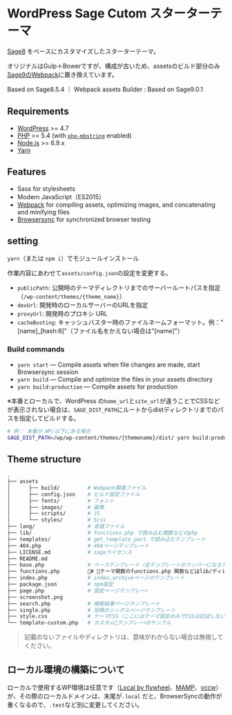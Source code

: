 # WordPress Sage Cutom スターターテーマ

[Sage8](https://github.com/roots/sage/blob/8.5.4/README.md#theme-installation) をベースにカスタマイズしたスターターテーマ。

オリジナルはGulp＋Bowerですが、構成が古いため、assetsのビルド部分のみ[Sage9のWebpack](https://roots.io/sage/docs/theme-development-and-building/)に置き換えています。

Based on Sage8.5.4 ｜ Webpack assets Builder : Based on Sage9.0.1

## Requirements

- [WordPress](https://wordpress.org/) >= 4.7
- [PHP](https://secure.php.net/manual/en/install.php) >= 5.4 (with [`php-mbstring`](https://secure.php.net/manual/en/book.mbstring.php) enabled)
- [Node.js](http://nodejs.org/) >= 6.9.x
- [Yarn](https://yarnpkg.com/en/docs/install)

## Features

- Sass for stylesheets
- Modern JavaScript（ES2015）
- [Webpack](https://webpack.github.io/) for compiling assets, optimizing images, and concatenating and minifying files
- [Browsersync](http://www.browsersync.io/) for synchronized browser testing

## setting

`yarn`（または `npm i`）でモジュールインストール

作業内容にあわせて`assets/config.json`の設定を変更する。

- `publicPath`: 公開時のテーマディレクトリまでのサーバールートパスを指定（`/wp-content/themes/{theme_name}`）
- `devUrl`: 開発時のローカルサーバーのURLを指定
- `proxyUrl`: 開発時のプロキシ URL
- `cacheBusting`: キャッシュバスター時のファイルネームフォーマット。例："[name]\_[hash:8]"（ファイル名をかえない場合は"[name]"）

### Build commands

- `yarn start` — Compile assets when file changes are made, start Browsersync session
- `yarn build` — Compile and optimize the files in your assets directory
- `yarn build:production` — Compile assets for production

※本番とローカルで、WordPress の`home_url`と`site_url`が違うことでCSSなどが表示されない場合は、`SAGE_DIST_PATH`にルートからdistディレクトリまでのパスを指定してビルドする。

```sh
# 例： 本番が WP/以下にある場合
SAGE_DIST_PATH=/wp/wp-content/themes/{themename}/dist/ yarn build:production
```

## Theme structure

```sh
.
├── assets
│ 　　　├── build/         # Webpack関連ファイル
│ 　　　├── config.json    # ビルド設定ファイル
│ 　　　├── fonts/         # フォント
│ 　　　├── images/        # 画像
│ 　　　├── scripts/       # JS
│ 　　　└── styles/        # Scss
├── lang/                 # 言語ファイル
├── lib/                  # functions.php で読み込む関数などのphp
├── templates/            # get_template_part で読み込むテンプレート
├── 404.php               # 404ページテンプレート
├── LICENSE.md            # sageライセンス
├── README.md
├── base.php              # ベーステンプレート（全テンプレートのラッパーになるテンプレート）
├── functions.php         # テーマ関数のfunctions.php 関数などはlib/ディレクトリからインクルードする
├── index.php             # index,archiveページのテンプレート
├── package.json          # npm設定
├── page.php              # 固定ページテンプレーﾄ
├── screenshot.png
├── search.php            # 検索結果ページテンプレート
├── single.php            # 投稿のシングルページテンプレート
├── style.css             # テーマCSS（ここにはテーマ設定のみでCSSは記述しない）
└── template-custom.php   # カスタムテンプレーﾄのサンプル
```

> 記載のないファイルやディレクトリは、意味がわからない場合は無視してください。

## ローカル環境の構築について

ローカルで使用するWP環境は任意です（[Local by flywheel](https://local.getflywheel.com/)、[MAMP](https://www.mamp.info/en/)、[vccw](http://vccw.cc/)）が、その際のローカルドメインは、末尾が`.local` だと、BrowserSyncの動作が重くなるので、`.test`など別に変更してください。
